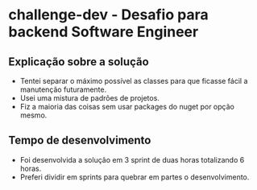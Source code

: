 # challenge-dev - Desafio para backend Software Engineer

## Explicação sobre a solução

 - Tentei separar o máximo possível as classes para que ficasse fácil a manutenção futuramente.
 - Usei uma mistura de padrões de projetos.
 - Fiz a maioria das coisas sem usar packages do nuget por opção mesmo.
 
 ## Tempo de desenvolvimento
 - Foi desenvolvida a solução em 3 sprint de duas horas totalizando 6 horas.
 - Preferi dividir em sprints para quebrar em partes o desenvolvimento.

 